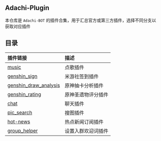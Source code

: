 ## Adachi-Plugin
本仓库是 `Adachi-BOT` 的插件合集，用于汇总官方或第三方插件，选择不同分支以获取对应插件

## 目录

| 插件链接 | 描述 |
| :------ | :--- |
| [music](https://github.com/SilveryStar/Adachi-Plugin/tree/music) | 点歌插件 |
| [genshin_sign](https://github.com/wickedll/genshin_sign) | 米游社签到插件 |
| [genshin_draw_analysis](https://github.com/wickedll/genshin_draw_analysis) | 原神抽卡分析插件 |
| [genshin_rating](https://github.com/wickedll/genshin_rating) | 原神圣遗物评分插件 |
| [chat](https://github.com/Extrwave/Chat-Plugins) | 聊天插件 |
| [pic_search](https://github.com/MarryDream/pic_search) | 搜图插件 |
| [hot-news](https://github.com/BennettChina/hot-news) | 热点新闻订阅插件 |
| [group_helper](https://github.com/BennettChina/group_helper) | 设置入群欢迎词插件 |
